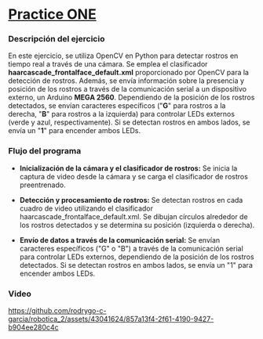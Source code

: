 # [Practice ONE](https://github.com/rodrygo-c-garcia/robotica_2/tree/master/python_opencv/6_practice_1)

### **Descripción del ejercicio**

En este ejercicio, se utiliza OpenCV en Python para detectar rostros en tiempo real a través de una cámara. Se emplea el clasificador **haarcascade_frontalface_default.xml** proporcionado por OpenCV para la detección de rostros. Además, se envía información sobre la presencia y posición de los rostros a través de la comunicación serial a un dispositivo externo, un Arduino **MEGA 2560**. Dependiendo de la posición de los rostros detectados, se envían caracteres específicos ("**G**" para rostros a la derecha, "**B**" para rostros a la izquierda) para controlar LEDs externos (verde y azul, respectivamente). Si se detectan rostros en ambos lados, se envía un "**1**" para encender ambos LEDs.

### **Flujo del programa**

- **Inicialización de la cámara y el clasificador de rostros:** Se inicia la captura de video desde la cámara y se carga el clasificador de rostros preentrenado.

- **Detección y procesamiento de rostros:** Se detectan rostros en cada cuadro de video utilizando el clasificador haarcascade_frontalface_default.xml. Se dibujan círculos alrededor de los rostros detectados y se determina su posición (izquierda o derecha).

- **Envío de datos a través de la comunicación serial:** Se envían caracteres específicos ("G" o "B") a través de la comunicación serial para controlar LEDs externos, dependiendo de la posición de los rostros detectados. Si se detectan rostros en ambos lados, se envía un "1" para encender ambos LEDs.

### **Video**

https://github.com/rodrygo-c-garcia/robotica_2/assets/43041624/857a13f4-2f61-4190-9427-b904ee280c4c


  

